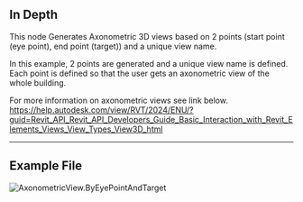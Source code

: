 ## In Depth
This node Generates Axonometric 3D views based on 2 points (start point (eye point), end point (target)) and a unique view name.  

In this example, 2 points are generated and a unique view name is defined. Each point is defined so that the user gets an axonometric view of the whole building.

For more information on axonometric views see link below.
https://help.autodesk.com/view/RVT/2024/ENU/?guid=Revit_API_Revit_API_Developers_Guide_Basic_Interaction_with_Revit_Elements_Views_View_Types_View3D_html

___
## Example File

![AxonometricView.ByEyePointAndTarget](./Revit.Elements.Views.AxonometricView.ByEyePointAndTarget_img.jpg)